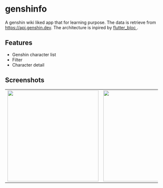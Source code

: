
# genshinfo

A genshin wiki liked app that for learning purpose. The data is retrieve from https://api.genshin.dev. The architecture is inpired by <a href="https://pub.dev/packages/flutter_bloc"> flutter_bloc </a>. 
<!-- The APK can be download <a href="https://drive.google.com/file/d/1DdXPYT3ChPULGIUlqerxv9zdeK0PZenn/view?usp=sharing">here</a> -->

## Features

- Genshin character list
- Filter
- Character detail

## Screenshots
<div style="text-align: center">
    <table>
        <tr>
            <td style="text-align: center">
              <img src="https://user-images.githubusercontent.com/56621201/167264235-e892c529-0e5f-4daf-a2df-c1328decc881.png" width="300"/>
            </td>            
            <td style="text-align: center">
              <img src="https://user-images.githubusercontent.com/56621201/167264238-afb68bcc-b61a-4663-8a69-19b9feeb3f14.png" width="300"/>
            </td>            
            <td style="text-align: center">
              <img src="https://user-images.githubusercontent.com/56621201/167264233-b7f98d2e-7495-4b4e-9620-31b2303d96eb.png" width="300"/>
            </td>            
      </tr>
  </table>
</div>
